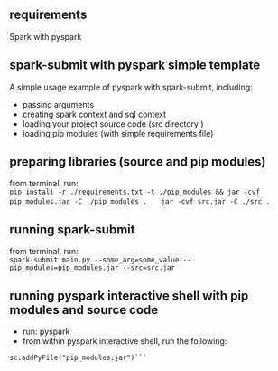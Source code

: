 ## requirements  
Spark with pyspark

## spark-submit with pyspark simple template
A simple usage example of pyspark with spark-submit, including:  
- passing arguments
- creating spark context and sql context
- loading your project source code (src directory )
- loading pip modules (with simple requirements file) 


## preparing libraries (source and pip modules)
from terminal, run:  
```pip install -r ./requirements.txt -t ./pip_modules && jar -cvf pip_modules.jar -C ./pip_modules .   ```
```jar -cvf src.jar -C ./src .   ```

## running spark-submit
from terminal, run:  
```spark-submit main.py --some_arg=some_value --pip_modules=pip_modules.jar --src=src.jar  ```


## running pyspark interactive shell with pip modules and source code
- run: pyspark
- from within pyspark interactive shell, run the following:
```sc.addPyFile("src.jar")
sc.addPyFile("pip_modules.jar")```
